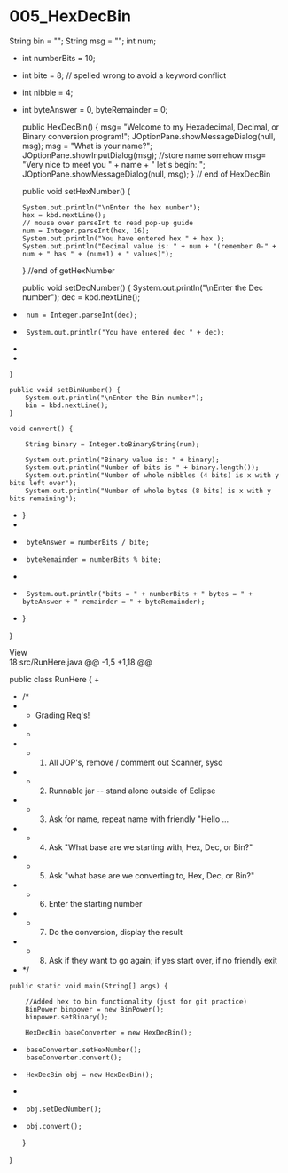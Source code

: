 # 005_HexDecBin




String bin = "";
  	String msg = "";
  	int num;
 +	int numberBits = 10;
 +	int bite = 8; // spelled wrong to avoid a keyword conflict
 +	int nibble = 4;
 +	int byteAnswer = 0, byteRemainder = 0;
  	
  	
  	public HexDecBin() {
 		msg= "Welcome to my Hexadecimal, Decimal, or Binary conversion program!";
 		JOptionPane.showMessageDialog(null, msg);
 		msg = "What is your name?";
 		JOptionPane.showInputDialog(msg);
 		//store name somehow
 		msg= "Very nice to meet you " + name + " let's begin: ";
 		JOptionPane.showMessageDialog(null, msg);
 	} // end of HexDecBin
 	
 	
 	public void setHexNumber() {
 		
 		System.out.println("\nEnter the hex number");
 		hex = kbd.nextLine();
 		// mouse over parseInt to read pop-up guide
 		num = Integer.parseInt(hex, 16);
 		System.out.println("You have entered hex " + hex );
 		System.out.println("Decimal value is: " + num + "(remember 0-" + num + " has " + (num+1) + " values)");
 	} //end of getHexNumber
 	
  	public void setDecNumber() {
  		System.out.println("\nEnter the Dec number");
  		dec = kbd.nextLine();
 +		num = Integer.parseInt(dec);
 +		System.out.println("You have entered dec " + dec);
 +		
 +		
  		
  	}
  	
 	public void setBinNumber() {
 		System.out.println("\nEnter the Bin number");
 		bin = kbd.nextLine();
 	}
 	
 	void convert() {
 		
 		String binary = Integer.toBinaryString(num);
 		
 		System.out.println("Binary value is: " + binary);
  		System.out.println("Number of bits is " + binary.length());
  		System.out.println("Number of whole nibbles (4 bits) is x with y bits left over");
  		System.out.println("Number of whole bytes (8 bits) is x with y bits remaining");
 -	}
 -	
 +		byteAnswer = numberBits / bite;
 +		byteRemainder = numberBits % bite;
 +		
 +		System.out.println("bits = " + numberBits + " bytes = " + byteAnswer + " remainder = " + byteRemainder);
 +	}	
  	
  }
  	
 	
 	
 	
 	
 	
 	
 	
 	
 	
 	
 	
 
View  
18  src/RunHere.java
@@ -1,5 +1,18 @@
  
  public class RunHere {
 +	
 +	/*
 +	 * Grading Req's!
 +	 * 
 +	 * 1. All JOP's, remove / comment out Scanner, syso
 +	 * 2. Runnable jar -- stand alone outside of Eclipse 
 +	 * 3. Ask for name, repeat name with friendly "Hello ...
 +	 * 4. Ask "What base are we starting with, Hex, Dec, or Bin?"
 +	 * 5. Ask "what base are we converting to, Hex, Dec, or Bin?"
 +	 * 6. Enter the starting number
 +	 * 7. Do the conversion, display the result
 +	 * 8. Ask if they want to go again; if yes start over, if no friendly exit
 +	 */
  
  	public static void main(String[] args) {
  		
 		//Added hex to bin functionality (just for git practice)
 		BinPower binpower = new BinPower();
 		binpower.setBinary();
  		
  		HexDecBin baseConverter = new HexDecBin();
  		
 +		
  		baseConverter.setHexNumber();
  		baseConverter.convert();
  		
 +		HexDecBin obj = new HexDecBin();
 +		
 +		obj.setDecNumber();
 +		obj.convert();
  	}
  
  }
